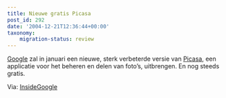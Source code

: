 ```yaml
---
title: Nieuwe gratis Picasa
post_id: 292
date: '2004-12-21T12:36:44+00:00'
taxonomy:
    migration-status: review
---
```

[Google](http://www.google.com/) zal in januari een nieuwe, sterk verbeterde versie van [Picasa](http://www.picasa.com/), een applicatie voor het beheren en delen van foto’s, uitbrengen. En nog steeds gratis.

Via: [InsideGoogle](http://insidegoogle.blogspot.com/2004/12/picasa-20-coming-in-january.html)